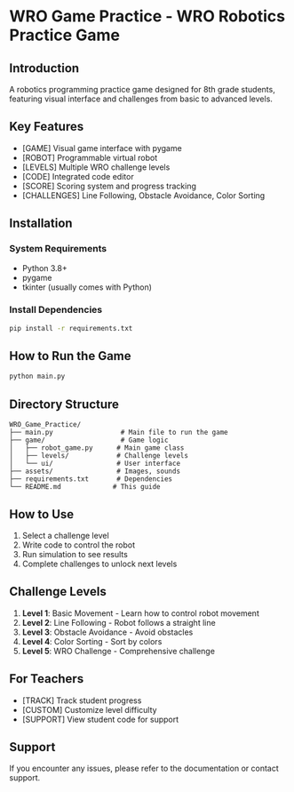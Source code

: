 # WRO Game Practice - WRO Robotics Practice Game

## Introduction
A robotics programming practice game designed for 8th grade students, featuring visual interface and challenges from basic to advanced levels.

## Key Features
- [GAME] Visual game interface with pygame
- [ROBOT] Programmable virtual robot
- [LEVELS] Multiple WRO challenge levels
- [CODE] Integrated code editor
- [SCORE] Scoring system and progress tracking
- [CHALLENGES] Line Following, Obstacle Avoidance, Color Sorting

## Installation

### System Requirements
- Python 3.8+
- pygame
- tkinter (usually comes with Python)

### Install Dependencies
```bash
pip install -r requirements.txt
```

## How to Run the Game
```bash
python main.py
```

## Directory Structure
```
WRO_Game_Practice/
├── main.py                 # Main file to run the game
├── game/                   # Game logic
│   ├── robot_game.py      # Main game class
│   ├── levels/            # Challenge levels
│   └── ui/                # User interface
├── assets/                # Images, sounds
├── requirements.txt       # Dependencies
└── README.md             # This guide
```

## How to Use
1. Select a challenge level
2. Write code to control the robot
3. Run simulation to see results
4. Complete challenges to unlock next levels

## Challenge Levels
1. **Level 1**: Basic Movement - Learn how to control robot movement
2. **Level 2**: Line Following - Robot follows a straight line
3. **Level 3**: Obstacle Avoidance - Avoid obstacles
4. **Level 4**: Color Sorting - Sort by colors
5. **Level 5**: WRO Challenge - Comprehensive challenge

## For Teachers
- [TRACK] Track student progress
- [CUSTOM] Customize level difficulty
- [SUPPORT] View student code for support

## Support
If you encounter any issues, please refer to the documentation or contact support.

